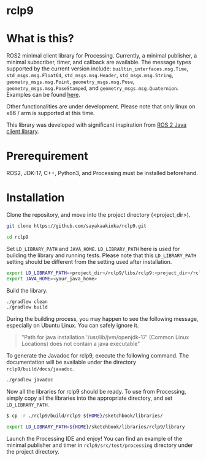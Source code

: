 # rclp9

# What is this?

ROS2 minimal client library for Processing. Currently, a minimal publisher,
a minimal subscriber, timer, and callback are available.
The message types supported by the current version include:
`builtin_interfaces.msg.Time`,
`std_msgs.msg.Float64`,
`std_msgs.msg.Header`,
`std_msgs.msg.String`,
`geometry_msgs.msg.Point`,
`geometry_msgs.msg.Pose`,
`geometry_msgs.msg.PoseStamped`,
and `geometry_msgs.msg.Quaternion`.
Examples can be found [here](https://github.com/sayakaakioka/rclp9/tree/main/rclp9/src/test/processing).

Other functionalities are under development.
Please note that only linux on x86 / arm is supported at this time.

This library was developed with significant inspiration from
[ROS 2 Java client library](https://github.com/ros2-java/ros2_java).

# Prerequirement

ROS2, JDK-17, C++, Python3, and Processing must be installed beforehand.

# Installation

Clone the repository, and move into the project directory (<project_dir>).

```bash
git clone https://github.com/sayakaakioka/rclp9.git
```

```bash
cd rclp9
```

Set `LD_LIBRARY_PATH` and `JAVA_HOME`. `LD_LIBRARY_PATH` here is used for building the library and running tests. Please note that this `LD_LIBRARY_PATH` setting should be different from the setting used after installation.

```bash
export LD_LIBRARY_PATH=<project_dir>/rclp9/libs/rclp9:<project_dir>/rclp9/libs/ros:<project_dir>/rclp9/libs
export JAVA_HOME=<your_java_home>
```

Build the library.

```bash
./gradlew clean
./gradlew build
```

During the building process, you may happen to see the following message, especially on Ubuntu Linux.
You can safely ignore it.

> "Path for java installation '/usr/lib/jvm/openjdk-17' (Common Linux Locations) does not contain a java executable"

To generate the Javadoc for rclp9, execute the following command.
The documentation will be available under the directory
`rclp9/build/docs/javadoc`.

```bash
./gradlew javadoc
```

Now all the libraries for rclp9 should be ready. To use from Processing, simply copy
all the libraries into the appropriate directory, and set `LD_LIBRARY_PATH`.

```bash
$ cp -r ./rclp9/build/rclp9 ${HOME}/sketchbook/libraries/
```

```bash
export LD_LIBRARY_PATH=${HOME}/sketchbook/libraries/rclp9/library
```

Launch the Processing IDE and enjoy! You can find an example of the minimal publisher and timer in
`rclp9/src/test/processing` directory under the project directory.